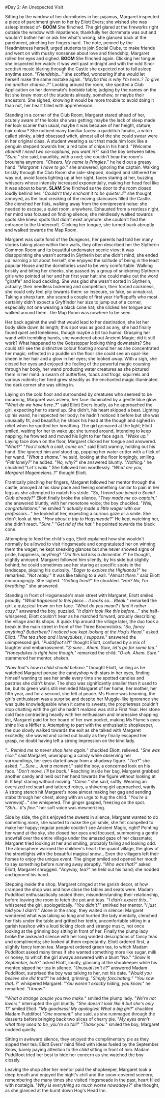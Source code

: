 #Day 2: An Unexpected Visit

Sitting by the window of her dormitories in her pajamas, Margaret inspected a piece of parchment given to her by Eliott Evers; she wished she was asleep instead of-
**BOOM** 
She flinched.
The girl glared at the fireworks right outside the window with impatience; thankfully her dormmate was out and wouldn't bother her or ask her what's wrong; she glanced back at the parchment, pinching her fingers hard.
The note, penned by the Headmistress herself, urged students to join Social Clubs, to make friends and went on with mushy nonsense about love and friendship; Margaret rolled her eyes and sighed.
**BOOM**
She flinched again.
Clicking her tongue she inspected her watch: it was well past midnight and with the odd Sino-scottish music blaring through the Castle she expected not to fall asleep anytime soon.
"*Friendship...*" she scoffed, wondering if she would let herself make the same mistake again.
"*Maybe this is why I'm here..? To give me another chance..?*"
Looking around the room, she spotted a Club Application on her dormmate's bedside table; judging by the names on the list she knew most of the students already, somehow, or maybe their ancestors.
She sighed, knowing it would be more trouble to avoid doing it than not, her heart filled with apprehension.


Standing in a corner of the Club Room, Margaret stared ahead of her, acutely aware of the looks she was getting; maybe the lack of sleep made her look scarier than usual, maybe it was because of her height, stature, hair colour? She noticed many familiar faces: a quidditch fanatic, a witch called stinky, a bird obsessed witch, almost all of the she could swear were in her original class.
A student wearing a suit that made him look like a penguin stepped towards her, a red tube of chips in his hand.
"*Welcome aboard! I need two co-captains, you want in?*" said the boy between bites.
"*Sure.*" she said, inaudibly, with a nod; she couldn't bear the room's brouhaha anymore.
"*Cheers. My name is Pringles.*" he held out a greasy hand.
"*Margaret. I have to go.*" she answered, ignoring the captain.
Walking briskly through the Club Room she side-stepped, dodged and slithered her way out, avoid faces lighting up at her sight, faces staring at her, buzzing whispers whose intensity increased exponentially, making her head feel like it was about to burst.
**SLAM**
She flinched as the door to the room closed loudly behind her.
"*Couldn't they enchant it to be quieter..?*" she thought, annoyed, as the loud creaking of the moving staircases filled the Castle.
She clenched her fists, walking away from the omnipresent noise: she needed to escape, a quiet room, anywhere.
Exhausted from a restless night, her mind was focused on finding silence; she mindlessly walked towards spots she knew, spots that didn't exist anymore: she couldn't find the entrance to the Undercroft.
Clicking her tongue, she turned back abruptly and walked towards the Map Room.

Margaret was quite fond of the Dungeons, her parents had told her many stories taking place within their walls, they often described her the Slytherin Common Room and its beautiful underwater scenic view; it was disappointing she wasn't sorted in Slytherin but she didn't mind; she ended up learning a lot about herself, she enjoyed the solitude of being in the least popular House and the dormitories *used* to be very comfortable.
Walking briskly and biting her cheeks, she passed by a group of snickering Slytherin girls who pointed at her and her first year hat; she could make out the word "giraffe" and loud cackling.
She was glad she wasn't sorted in Slytherin, actually; their needless bickering and competition, their forced cockiness, she could only feel pity towards them: so insecure, so fake, so unnatural.
Taking a sharp turn, she scared a couple of first year Hufflepuffs who most certainly didn't expect a Gryffindor her size to jump out of a corner, especially not one wearing a black cone hat; she clicked her tongue and walked around them.
The Map Room was nowhere to be seen.

Her back against the wall that would lead to her destination, she let her body slide down its length; this spot was as good as any, she had finally found quiet and loneliness, though maybe a bit too humid.
Grasping her wand with trembling hands, she wondered about Ancient Magic; did it still work? What happened to the Gobstopper looking thing downstairs? She could still see the distinctive colour floating around her as she concentrated her magic; reflected in a puddle on the floor she could see an opal-like sheen in her hair and a glow in her eyes; she looked away.
With a sigh, she closed her eyes and enjoyed the feeling of the powerful magic coursing through her body, her wand producing water creatures as she pictured them in her mind: a swarm of butterflies, toads and frogs, squirrels and various rodents; her herd grew steadily as the enchanted magic illuminated the dark corner she was sitting in.


Laying on the cold floor and surrounded by creatures who seemed to be mourning, Margaret was asleep, her face illuminated by a gentle blue glow.
"*What do we have here..?*" said Eliott Evers loudly, as he approached the girl, expecting her to stand up.
She didn't, his heart skipped a beat.
Lighting up his wand, he inspected her body: he hadn't noticed it before but she was unusually fit, and beautiful; he shook his head at the though and sighed in relief when he spotted her breathing.
The girl grimaced at the light; Eliott smiled, waiting for her to wake up; she turned around, intending to keep napping; he frowned and moved his light to her face again.
"*Wake up.*"
Laying face down on the floor, Margaret clicked her tongue and answered. "*What?*"
"*You'll catch a cold, come on.*" said Eliott warmly, holding out his hand.
She ignored him and stood up, popping her water critter with a flick of her wand.
"*What a shame.*" he said, looking at the floor longingly, smiling. "*Felt lonely?*" he added.
"*No, why?*" she answered bluntly.
"*Nothing.*" he chuckled "*Let's walk.*"
She followed him wordlessly.
"*What are you, Margaret Megamelons..?*" thought Eliott.

Frantically pinching her fingers, Margaret followed her mentor through the castle, annoyed at his slow pace and feeling something similar to pain in her legs as she attempted to match his stride.
"*So, I heard you joined a Social Club already?*" Eliott finally broke the silence.
"*They made me co-captain.*" she answered bluntly, with her monotone voice; the boy chuckled.
"*Well, congratulations.*" he smiled "*I actually made a little wager with our professors...*" he looked at her, expecting a curious gaze or a smile.
She didn't look at him.
"*How about a trip to Hogsmeade?*" He kept watching her, she didn't react.
"*Sure.*"
"*Get rid of the hat.*" he pointed towards the black cone.

Attempting to feed the child's ego, Eliott explained how she wouldn't normally be allowed to visit Hogsmeade and congratulated her on winning them the wager; he kept sneaking glances but she never showed signs of pride, happiness, *anything*?
"*Did this kid kiss a dementor..?*" he thought, slightly annoyed.
Margaret followed him silently, by his side but slightly behind; he could sometimes see her staring at specific spots in the landscape, piquing his curiosity.
"*Eager to explore the Highlands?*" he remarked.
"*Not really.*"
It was like talking to a wall.
"*Almost there.*" said Eliott encouragingly.
She sighed.
"*Getting tired?*" he chuckled.
"*Hm? No, I'm breathing.*" she answered.

Standing in front of Hogsmeade's main street with Margaret, Eliott smiled proudly.
"*What happened to this place... It looks so... Bleak.*" remarked the girl, a quizzical frown on her face.
"*What do you mean? I find it rather cozy.*" answered the boy, puzzled.
"*It didn't look like this before...*" she half-whispered; Eliott couldn't hear as he marched forward, proudly describing the village and its shops.
A quick trip around the village later, the duo took a break in the main street in front of the Three Broomsticks. 
"*So, fancy anything? Butterbeer? I noticed you kept looking at the Hog's Head.*" asked Eliott.
"*The tea shop and Honeydukes, I suppose.*" answered the unimpressed girl.
"*Puddifoot's?!*" thought Eliott, confused by a mix of laughter and embarrassment. "*S-sure... Ahem. Sure, let's go for some tea.*"
"*Honeydukes is right here though.*" remarked the child.
"*O-oh. Ahem. Sure.*" stammered her mentor, shaken.

"*Now that's how a child should behave.*" thought Eliott, smiling as he watched Margaret peruse the candyshop with stars in her eyes, finding himself wanting to see her smile every time she spotted candies and pastries she didn't know.
The shop was significantly smaller than it used to be, but its green walls still reminded Margaret of her home, her mother, her fifth year, and for a second, she felt at peace.
Ms Flume was beaming, the girl's enthusiasm was a surprise and despite her Muggle-like ignorance she was quite knowledgeable when it came to sweets; the proprietress couldn't stop chatting with the girl she hadn't realized was still a First Year.
Her stone cold face contrasting heavily with her enthusiasm and impressive shopping list, Margaret paid for her hoard of her own pocket, making Ms Flume's eyes shine like a Niffler's.
Attempting to part with the enthusiastic shopkeeper, the duo slowly walked towards the exit as she talked with Margaret excitedly; she waved and called out loudly as they finally escaped her grasp, no doubt having left a strong impression on the kind lady.

"*...Remind me to never shop here again.*" chuckled Eliott, relieved.
"*She was nice.*" said Margaret, unwrapping a candy while observing her surroundings, her eyes darted away from a shadowy figure. "*Tea?*" she asked.
"*...Sure... Just a moment.*" said the boy, a concerned look on his face. "*Don't move, I'll be back.*"
Reaching inside her bag, Margaret grabbed another candy and held out her hand towards the figure without looking at it.
It kept staring without moving.
"*Come.*" she said, softly.
Wearing an oversized red scarf and tattered robes, a shivering girl approached, warily.
A strong stench hit Margaret's nose almost making her gag and sending stabs through her chest, along with an urge to hug the child.
"*You're a werewolf...*" she whispered.
The ginger gasped, freezing on the spot.
"*Shh... It's fine.*" her soft voice was mesmerizing.

Side by side, the girls enjoyed the sweets in silence; Margaret wanted to do something *more*, she wanted to make the girl smile, she felt compelled to make her happy; regular people couldn't see Ancient Magic, right?
Pointing her wand at the sky, she closed her eyes and focused, summoning a gentle snowfall over the entire village under the amazed gaze of her classmate; Margaret tried looking at her and smiling, probably failing and looking odd.
The atmosphere warmed the children's heart: the quaint village, the glow of the streetlights with the beautiful magical snow... Even the villagers left their homes to enjoy the unique event.
The ginger smiled and opened her mouth to say something before running away abruptly.
"*Who was that?*" asked Eliott; Margaret shrugged.
"*Anyway, tea?*" he held out his hand; she nodded and ignored his hand.

Stepping inside the shop, Margaret cringed at the garish decor, at how cramped the shop was and how close the tables and seats were.
Madam Puddifoot enthusiastically seated them, misunderstanding their relationship, before leaving the room to fetch the pot and teas.
"*I didn't expect this...*" whispered the girl, apologetically.
"*You didn't?*" smirked her mentor.
"*I just told you I didn't.*"
Alone in the shop, they waited in silence; Margaret wondered what was taking so long and hurried the lady mentally, clenched her fists under the table and gritted her teeth; uncomfortable sitting in a garish teashop with a loud ticking clock and strange music, not once looking at the grinning boy sitting in front of her.
Finally the plump lady broke the awkward silence with her long winded descriptions of fancy teas and compliments; she looked at them expectantly.
Eliott ordered first, a slightly fancy lemon tea.
Margaret ordered green tea, to which Madam Puddifoot asked many times if she wanted something more like sugar, milk or honey, to which the girl always answered with a blunt "*No.*"
"*Snow in September, huh?*" asked Eliott, loudly, glancing at the shopkeeper while his mentee sipped her tea in silence.
"*Unusual isn't it?*" answered Madam Puddifoot, surprised the boy was talking to her, not his date.
"*Would you believe she did that?*" he added, grinning. "*Simply fascinating.*"
"*You saw that..?*" whispered Margaret.
"*You weren't exactly hiding, you know.*"  he remarked.
"*I know.*"

"*What a strange couple you two make.*" smiled the plump lady.
"*We're not lovers.*" interrupted the girl bluntly.
"*She doesn't look like it but she's only 11*" smiled Eliott.
"*My goodness! My apologies! What a big girl!*" chuckled Madam Puddifoot "*One moment!*" she said, as she rummaged through the desserts before bringing back two slices of cherry pie. "*My eyes aren't what they used to be, you're so tall!*"
"*Thank you.*" smiled the boy; Margaret nodded quietly.

Sitting in awkward silence, they enjoyed the complimentary pie as they sipped their tea; Eliott Evers' mind filled with ideas fueled by the September Snow, barely paying attention to the *child* sitting in front of him.
Madam Puddifoot tried her best to hide her concern as she watched the boy closely.

Leaving the shop after her mentor paid the shopkeeper, Margaret took a deep breath and enjoyed the night's chill and the snow-covered scenery; remembering the many times she visited Hogsmeade in the past, heart filled with nostalgia.
"*Why is everything so much worse nowadays?*" she thought, as she glanced at the burnt down Hog's Head Inn.